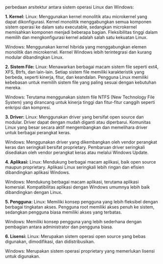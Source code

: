 perbedaan arsitektur antara sistem operasi Linux dan Windows:

**1. Kernel:**
Linux: Menggunakan kernel monolitik atau microkernel yang dapat dikonfigurasi. Kernel monolitik menggabungkan semua komponen sistem operasi ke dalam satu executable, sedangkan microkernel memisahkan komponen menjadi beberapa bagian. Fleksibilitas tinggi dalam memilih dan mengkonfigurasi kernel adalah salah satu kekuatan Linux.

Windows: Menggunakan kernel hibrida yang menggabungkan elemen monolitik dan microkernel. Kernel Windows lebih terintegrasi dan kurang modular dibandingkan Linux.

**2. Sistem File:**
Linux: Menawarkan berbagai macam sistem file seperti ext4, XFS, Btrfs, dan lain-lain. Setiap sistem file memiliki karakteristik yang berbeda, seperti kinerja, fitur, dan keandalan. Pengguna Linux memiliki kebebasan untuk memilih sistem file yang paling sesuai dengan kebutuhan mereka.

Windows: Terutama menggunakan sistem file NTFS (New Technology File System) yang dirancang untuk kinerja tinggi dan fitur-fitur canggih seperti enkripsi dan kompresi.

**3. Driver:**
Linux: Menggunakan driver yang bersifat open source dan modular. Driver dapat dengan mudah diganti atau diperbarui. Komunitas Linux yang besar secara aktif mengembangkan dan memelihara driver untuk berbagai perangkat keras.

Windows: Menggunakan driver yang dikembangkan oleh vendor perangkat keras dan seringkali bersifat proprietary. Pembaruan driver seringkali disediakan oleh vendor perangkat keras atau melalui Windows Update.

**4. Aplikasi:**
Linux: Mendukung berbagai macam aplikasi, baik open source maupun proprietary. Aplikasi Linux seringkali lebih ringan dan efisien dibandingkan aplikasi Windows.

Windows: Mendukung berbagai macam aplikasi, terutama aplikasi komersial. Kompatibilitas aplikasi dengan Windows umumnya lebih baik dibandingkan dengan Linux.

**5. Pengguna:**
Linux: Memiliki konsep pengguna yang lebih fleksibel dengan berbagai tingkatan akses. Pengguna root memiliki akses penuh ke sistem, sedangkan pengguna biasa memiliki akses yang terbatas.

Windows: Memiliki konsep pengguna yang lebih sederhana dengan pembagian antara administrator dan pengguna biasa.

**6. Lisensi:**
Linux: Merupakan sistem operasi open source yang bebas digunakan, dimodifikasi, dan didistribusikan.

Windows: Merupakan sistem operasi proprietary yang memerlukan lisensi untuk digunakan.
